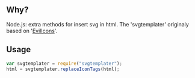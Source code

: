 Why?
----

Node.js: extra methods for insert svg in html. The 'svgtemplater' originaly based on '[EvilIcons](https://github.com/outpunk/evil-icons/)'.

Usage
-----

```js
var svgtemplater = require("svgtemplater");
html = svgtemplater.replaceIconTags(html);
```